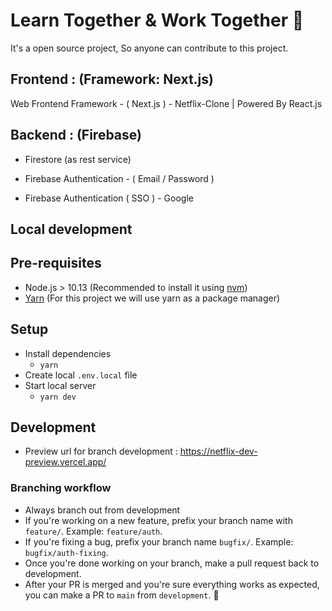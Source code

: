 # Learn Together & Work Together 🥳

It's a open source project, So anyone can contribute to this project.

## Frontend : (Framework: Next.js)

Web Frontend Framework - ( Next.js ) - Netflix-Clone | Powered By React.js

## Backend : (Firebase)

- Firestore (as rest service)

- Firebase Authentication - ( Email / Password )

- Firebase Authentication ( SSO ) - Google

## Local development

## Pre-requisites

- Node.js > 10.13 (Recommended to install it using [nvm](https://github.com/nvm-sh/nvm#install--update-script))
- [Yarn](https://yarnpkg.com/getting-started/install) (For this project we will use yarn as a package manager)

## Setup

- Install dependencies
  - `yarn`
- Create local `.env.local` file
- Start local server
  - `yarn dev`

## Development

- Preview url for branch development : <https://netflix-dev-preview.vercel.app/>

### Branching workflow

- Always branch out from development
- If you're working on a new feature, prefix your branch name with `feature/`. Example: `feature/auth`.
- If you're fixing a bug, prefix your branch name `bugfix/`. Example: `bugfix/auth-fixing`.
- Once you're done working on your branch, make a pull request back to development.
- After your PR is merged and you're sure everything works as expected, you can make a PR to `main` from `development`. 🎉
